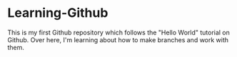 # Learning-Github
This is my first Github repository which follows the "Hello World" tutorial on Github.
Over here, I'm learning about how to make branches and work with them.

